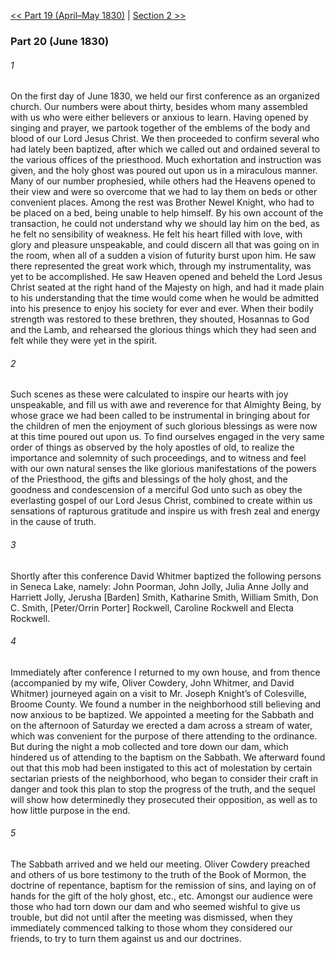 [<< Part 19 (April–May 1830)](Part%2019%20(April–May%201830))  |  [Section 2 >>](Section%202)

### Part 20 (June 1830)
###### 1
On the first day of June 1830, we held our first conference as an organized church. Our numbers were about thirty, besides whom many assembled with us who were either believers or anxious to learn. Having opened by singing and prayer, we partook together of the emblems of the body and blood of our Lord Jesus Christ. We then proceeded to confirm several who had lately been baptized, after which we called out and ordained several to the various offices of the priesthood. Much exhortation and instruction was given, and the holy ghost was poured out upon us in a miraculous manner. Many of our number prophesied, while others had the Heavens opened to their view and were so overcome that we had to lay them on beds or other convenient places. Among the rest was Brother Newel Knight, who had to be placed on a bed, being unable to help himself. By his own account of the transaction, he could not understand why we should lay him on the bed, as he felt no sensibility of weakness. He felt his heart filled with love, with glory and pleasure unspeakable, and could discern all that was going on in the room, when all of a sudden a vision of futurity burst upon him. He saw there represented the great work which, through my instrumentality, was yet to be accomplished. He saw Heaven opened and beheld the Lord Jesus Christ seated at the right hand of the Majesty on high, and had it made plain to his understanding that the time would come when he would be admitted into his presence to enjoy his society for ever and ever. When their bodily strength was restored to these brethren, they shouted, Hosannas to God and the Lamb, and rehearsed the glorious things which they had seen and felt while they were yet in the spirit.

###### 2
Such scenes as these were calculated to inspire our hearts with joy unspeakable, and fill us with awe and reverence for that Almighty Being, by whose grace we had been called to be instrumental in bringing about for the children of men the enjoyment of such glorious blessings as were now at this time poured out upon us. To find ourselves engaged in the very same order of things as observed by the holy apostles of old, to realize the importance and solemnity of such proceedings, and to witness and feel with our own natural senses the like glorious manifestations of the powers of the Priesthood, the gifts and blessings of the holy ghost, and the goodness and condescension of a merciful God unto such as obey the everlasting gospel of our Lord Jesus Christ, combined to create within us sensations of rapturous gratitude and inspire us with fresh zeal and energy in the cause of truth.

###### 3
Shortly after this conference David Whitmer baptized the following persons in Seneca Lake, namely: John Poorman, John Jolly, Julia Anne Jolly and Harriett Jolly, Jerusha [Barden] Smith, Katharine Smith, William Smith, Don C. Smith, [Peter/Orrin Porter] Rockwell, Caroline Rockwell and Electa Rockwell.

###### 4
Immediately after conference I returned to my own house, and from thence (accompanied by my wife, Oliver Cowdery, John Whitmer, and David Whitmer) journeyed again on a visit to Mr. Joseph Knight’s of Colesville, Broome County. We found a number in the neighborhood still believing and now anxious to be baptized. We appointed a meeting for the Sabbath and on the afternoon of Saturday we erected a dam across a stream of water, which was convenient for the purpose of there attending to the ordinance. But during the night a mob collected and tore down our dam, which hindered us of attending to the baptism on the Sabbath. We afterward found out that this mob had been instigated to this act of molestation by certain sectarian priests of the neighborhood, who began to consider their craft in danger and took this plan to stop the progress of the truth, and the sequel will show how determinedly they prosecuted their opposition, as well as to how little purpose in the end.

###### 5
The Sabbath arrived and we held our meeting. Oliver Cowdery preached and others of us bore testimony to the truth of the Book of Mormon, the doctrine of repentance, baptism for the remission of sins, and laying on of hands for the gift of the holy ghost, etc., etc. Amongst our audience were those who had torn down our dam and who seemed wishful to give us trouble, but did not until after the meeting was dismissed, when they immediately commenced talking to those whom they considered our friends, to try to turn them against us and our doctrines.
